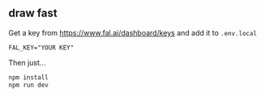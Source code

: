 ## draw fast

Get a key from https://www.fal.ai/dashboard/keys and add it to `.env.local`

```
FAL_KEY="YOUR KEY"
```
Then just...

```bash
npm install
npm run dev
```
